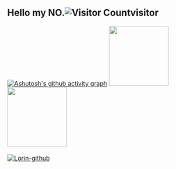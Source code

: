 ## Hello my NO.![Visitor Count](https://profile-counter.glitch.me/TactfulBean/count.svg)visitor
[![Ashutosh's github activity graph](https://github-readme-activity-graph.vercel.app/graph?username=TactfulBean&theme=vue)](https://github.com/ashutosh00710/github-readme-activity-graph)
<img align="" height="137px" src="https://github-readme-stats.vercel.app/api?username=TactfulBean&hide_title=true&show_icons=true&include_all_commits=true&line_height=21&theme=transparent&locale=cn" />
<img align="" height="137px" src="https://github-readme-stats.vercel.app/api/top-langs/?username=TactfulBean&hide_title=true&layout=compact&theme=transparent&locale=cn" /><br><br>
[![Lorin-github](https://github-profile-trophy.vercel.app/?username=TactfulBean-github)](https://github.com/ryo-ma/github-profile-trophy)
